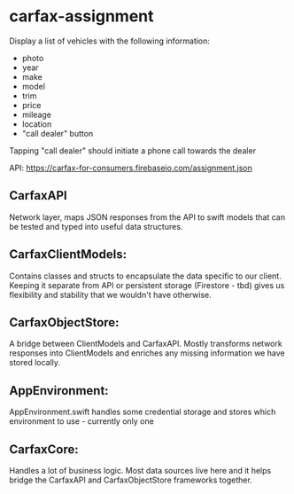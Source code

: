 # carfax-assignment

Display a list of vehicles with the following information:
- photo
- year
- make
- model
- trim
- price
- mileage
- location
- "call dealer" button

Tapping "call dealer" should initiate a phone call towards the dealer

API: https://carfax-for-consumers.firebaseio.com/assignment.json

## CarfaxAPI
Network layer, maps JSON responses from the API to swift models that can be tested and typed into useful data structures.
## CarfaxClientModels:
Contains classes and structs to encapsulate the data specific to our client. Keeping it separate from API or persistent storage (Firestore - tbd) gives us flexibility and stability that we wouldn't have otherwise.
## CarfaxObjectStore:
A bridge between ClientModels and CarfaxAPI. Mostly transforms network responses into ClientModels and enriches any missing information we have stored locally.
## AppEnvironment:
AppEnvironment.swift handles some credential storage and stores which environment to use - currently only one
## CarfaxCore:
Handles a lot of business logic. Most data sources live here and it helps bridge the CarfaxAPI and CarfaxObjectStore frameworks together.
